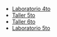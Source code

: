 - [Laboratorio 4to](https://github.com/nadianoe/nadianoe.github.io/blob/main/Labo4to.md#laboratorio-de-algoritmos-y-estructuras-de-datos) 
- [Taller 5to](https://github.com/nadianoe/nadianoe.github.io/blob/main/taller5to.md)
- [Taller 6to]([https://github.com/nadianoe/nadianoe.github.io/blob/main/Taller6to.md](https://github.com/nadianoe/nadianoe.github.io/blob/main/Taller6to.md#taller-de-tecnologías-de-soporte-informático---6to))
- [Laboratorio 5to](https://github.com/nadianoe/nadianoe.github.io/blob/main/Labo5to.md#laboratorio-de-programación-orientada-a-objetos)
